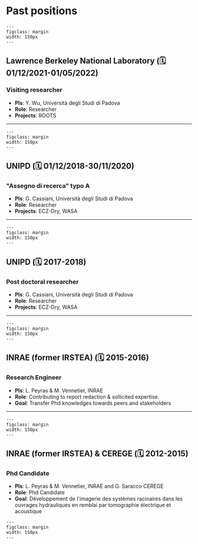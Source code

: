 #  Past positions


```{figure} /img/BerkeleyLablogo.png
---
figclass: margin
width: 150px
---
```
##  Lawrence Berkeley National Laboratory (🗓️ 01/12/2021-01/05/2022)
### Visiting researcher

- **PIs**: Y. Wu, Università degli Studi di Padova
- **Role**: Researcher 
- **Projects**: ROOTS
---

```{figure} /img/unipd.jpg
---
figclass: margin
width: 150px
---
```
##  UNIPD (🗓️ 01/12/2018-30/11/2020)
### "Assegno di recerca" typo A 

- **PIs**: G. Cassiani, Università degli Studi di Padova
- **Role**: Researcher 
- **Projects**: ECZ-Dry, WASA
---

```{figure} /img/unipd.jpg
---
figclass: margin
width: 150px
---
```
##  UNIPD (🗓️ 2017-2018)
### Post doctoral researcher

- **PIs**: G. Cassiani, Università degli Studi di Padova
- **Role**: Researcher 
- **Projects**: ECZ-Dry, WASA
---

```{figure} /img/inraelogo.png
---
figclass: margin
width: 150px
---
```
##  INRAE (former IRSTEA) (🗓️ 2015-2016)
### Research Engineer

- **PIs**: L. Peyras & M. Vennetier, INRAE
- **Role**: Contributing to report redaction & sollicited expertise. 
- **Goal**: Transfer Phd knowledges towards peers and stakeholders
---


```{figure} /img/inraelogo.png
---
figclass: margin
width: 150px
---
```

##  INRAE (former IRSTEA) & CEREGE (🗓️ 2012-2015)
### Phd Candidate 

- **PIs**: L. Peyras & M. Vennetier, INRAE and G. Saracco CEREGE
- **Role**: Phd Candidate 
- **Goal**: Développement de l'imagerie des systèmes racinaires dans les ouvrages hydrauliques en remblai par tomographie électrique et acoustique


```{figure} /img/inraelogo.png
---
figclass: margin
width: 150px
---
```






